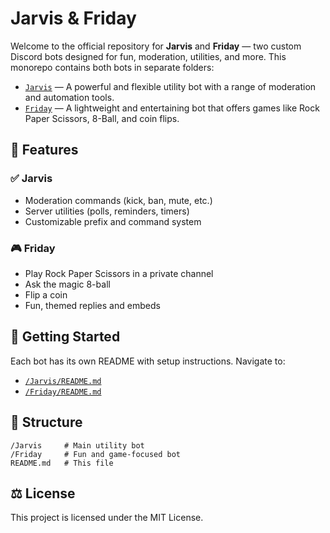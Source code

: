 # Jarvis & Friday

Welcome to the official repository for **Jarvis** and **Friday** — two custom Discord bots designed for fun, moderation, utilities, and more. This monorepo contains both bots in separate folders:

- [`Jarvis`](/Jarvis/) — A powerful and flexible utility bot with a range of moderation and automation tools.
- [`Friday`](/Friday/) — A lightweight and entertaining bot that offers games like Rock Paper Scissors, 8-Ball, and coin flips.

## 🧠 Features

### ✅ Jarvis
- Moderation commands (kick, ban, mute, etc.)
- Server utilities (polls, reminders, timers)
- Customizable prefix and command system

### 🎮 Friday
- Play Rock Paper Scissors in a private channel
- Ask the magic 8-ball
- Flip a coin
- Fun, themed replies and embeds

## 🚀 Getting Started

Each bot has its own README with setup instructions. Navigate to:

- [`/Jarvis/README.md`](./Jarvis/README.md)
- [`/Friday/README.md`](./Friday/README.md)

## 📁 Structure

```
/Jarvis     # Main utility bot
/Friday     # Fun and game-focused bot
README.md   # This file
```

## ⚖️ License

This project is licensed under the MIT License.
